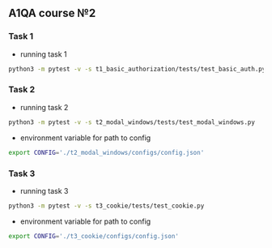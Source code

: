 ## A1QA course №2
### Task 1
* running task 1
```bash
python3 -m pytest -v -s t1_basic_authorization/tests/test_basic_auth.py
```
### Task 2
* running task 2
```bash 
python3 -m pytest -v -s t2_modal_windows/tests/test_modal_windows.py
```
* environment variable for path to config
```bash 
export CONFIG='./t2_modal_windows/configs/config.json'
```

### Task 3
* running task 3
```bash 
python3 -m pytest -v -s t3_cookie/tests/test_cookie.py 
```
* environment variable for path to config
```bash 
export CONFIG='./t3_cookie/configs/config.json'
```